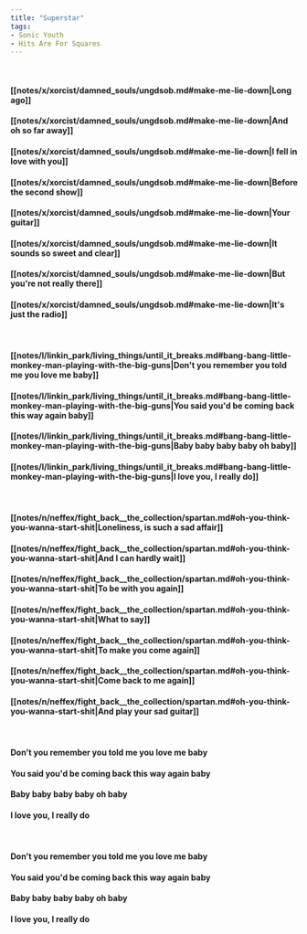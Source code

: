 ```yaml
---
title: "Superstar"
tags:
- Sonic Youth
- Hits Are For Squares
---
```

&nbsp;
#### [[notes/x/xorcist/damned_souls/ungdsob.md#make-me-lie-down|Long ago]]
#### [[notes/x/xorcist/damned_souls/ungdsob.md#make-me-lie-down|And oh so far away]]
#### [[notes/x/xorcist/damned_souls/ungdsob.md#make-me-lie-down|I fell in love with you]]
#### [[notes/x/xorcist/damned_souls/ungdsob.md#make-me-lie-down|Before the second show]]
#### [[notes/x/xorcist/damned_souls/ungdsob.md#make-me-lie-down|Your guitar]]
#### [[notes/x/xorcist/damned_souls/ungdsob.md#make-me-lie-down|It sounds so sweet and clear]]
#### [[notes/x/xorcist/damned_souls/ungdsob.md#make-me-lie-down|But you're not really there]]
#### [[notes/x/xorcist/damned_souls/ungdsob.md#make-me-lie-down|It's just the radio]]
&nbsp;
#### [[notes/l/linkin_park/living_things/until_it_breaks.md#bang-bang-little-monkey-man-playing-with-the-big-guns|Don't you remember you told me you love me baby]]
#### [[notes/l/linkin_park/living_things/until_it_breaks.md#bang-bang-little-monkey-man-playing-with-the-big-guns|You said you'd be coming back this way again baby]]
#### [[notes/l/linkin_park/living_things/until_it_breaks.md#bang-bang-little-monkey-man-playing-with-the-big-guns|Baby baby baby baby oh baby]]
#### [[notes/l/linkin_park/living_things/until_it_breaks.md#bang-bang-little-monkey-man-playing-with-the-big-guns|I love you, I really do]]
&nbsp;
#### [[notes/n/neffex/fight_back__the_collection/spartan.md#oh-you-think-you-wanna-start-shit|Loneliness, is such a sad affair]]
#### [[notes/n/neffex/fight_back__the_collection/spartan.md#oh-you-think-you-wanna-start-shit|And I can hardly wait]]
#### [[notes/n/neffex/fight_back__the_collection/spartan.md#oh-you-think-you-wanna-start-shit|To be with you again]]
#### [[notes/n/neffex/fight_back__the_collection/spartan.md#oh-you-think-you-wanna-start-shit|What to say]]
#### [[notes/n/neffex/fight_back__the_collection/spartan.md#oh-you-think-you-wanna-start-shit|To make you come again]]
#### [[notes/n/neffex/fight_back__the_collection/spartan.md#oh-you-think-you-wanna-start-shit|Come back to me again]]
#### [[notes/n/neffex/fight_back__the_collection/spartan.md#oh-you-think-you-wanna-start-shit|And play your sad guitar]]
&nbsp;
#### Don't you remember you told me you love me baby
#### You said you'd be coming back this way again baby
#### Baby baby baby baby oh baby
#### I love you, I really do
&nbsp;
#### Don't you remember you told me you love me baby
#### You said you'd be coming back this way again baby
#### Baby baby baby baby oh baby
#### I love you, I really do
